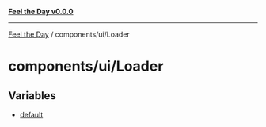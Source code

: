 [**Feel the Day v0.0.0**](../../../README.md)

***

[Feel the Day](../../../README.md) / components/ui/Loader

# components/ui/Loader

## Variables

- [default](variables/default.md)
